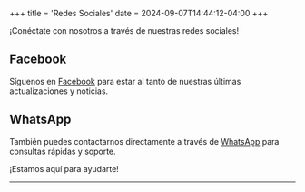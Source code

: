 +++
title = 'Redes Sociales'
date = 2024-09-07T14:44:12-04:00
+++


¡Conéctate con nosotros a través de nuestras redes sociales!

## Facebook

Síguenos en [Facebook](https://www.facebook.com/tu-perfil) para estar al tanto de nuestras últimas actualizaciones y noticias.

## WhatsApp

También puedes contactarnos directamente a través de [WhatsApp](https://wa.me/1234567890) para consultas rápidas y soporte.

¡Estamos aquí para ayudarte!

---
